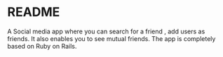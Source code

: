 # README

A Social media app where you can search for a friend , add users as friends.
It also enables you to see mutual friends. The app is completely based on Ruby on Rails.
